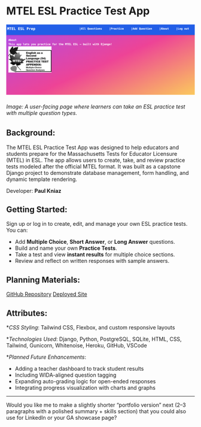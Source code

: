 # MTEL ESL Practice Test App

![A screenshot](main_app/static/images/mtel_read.png)

###### Image: A user-facing page where learners can take an ESL practice test with multiple question types.

## Background:

The MTEL ESL Practice Test App was designed to help educators and students prepare for the Massachusetts Tests for Educator Licensure (MTEL) in ESL. The app allows users to create, take, and review practice tests modeled after the official MTEL format. It was built as a capstone Django project to demonstrate database management, form handling, and dynamic template rendering.

Developer: **Paul Kniaz**

## Getting Started:

Sign up or log in to create, edit, and manage your own ESL practice tests.
You can:

* Add **Multiple Choice**, **Short Answer**, or **Long Answer** questions.
* Build and name your own **Practice Tests**.
* Take a test and view **instant results** for multiple choice sections.
* Review and reflect on written responses with sample answers.

## Planning Materials:

[GitHub Repository](https://github.com/eslteacher902010/mteleslprep)
[Deployed Site](https://mtel-esl-prep.herokuapp.com/)

## Attributes:

**CSS Styling*:
Tailwind CSS, Flexbox, and custom responsive layouts

**Technologies Used*:
Django, Python, PostgreSQL, SQLite, HTML, CSS, Tailwind, Gunicorn, Whitenoise, Heroku, GitHub, VSCode


**Planned Future Enhancements*:

* Adding a teacher dashboard to track student results
* Including WIDA-aligned question tagging
* Expanding auto-grading logic for open-ended responses
* Integrating progress visualization with charts and graphs

---

Would you like me to make a slightly shorter “portfolio version” next (2–3 paragraphs with a polished summary + skills section) that you could also use for LinkedIn or your GA showcase page?
